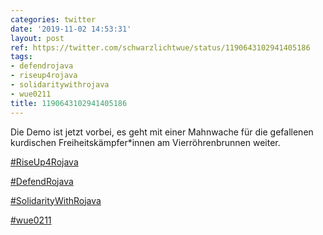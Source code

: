 ```yaml
---
categories: twitter
date: '2019-11-02 14:53:31'
layout: post
ref: https://twitter.com/schwarzlichtwue/status/1190643102941405186
tags:
- defendrojava
- riseup4rojava
- solidaritywithrojava
- wue0211
title: 1190643102941405186
---
```

Die Demo ist jetzt vorbei, es geht mit einer Mahnwache für die gefallenen kurdischen Freiheitskämpfer\*innen am Vierröhrenbrunnen weiter.



[#RiseUp4Rojava](/t/riseup4rojava)

[#DefendRojava](/t/defendrojava)

[#SolidarityWithRojava](/t/solidaritywithrojava)

[#wue0211](/t/wue0211)